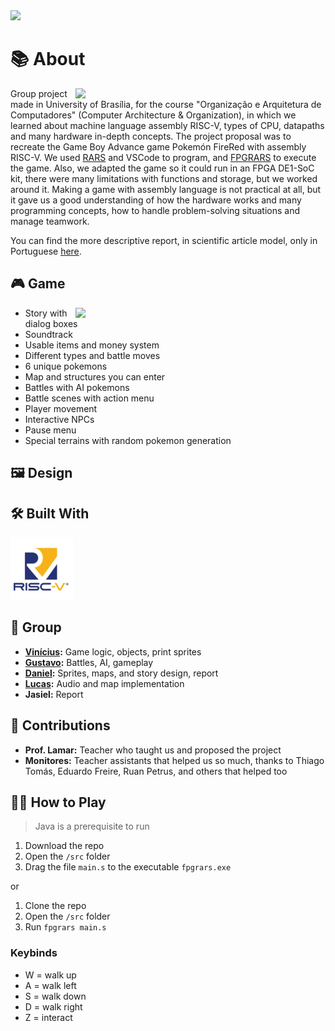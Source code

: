 <picture>
  <img src="https://user-images.githubusercontent.com/64702639/222986019-f645f57e-ac03-4276-9da3-345a3dd31d1a.png" width="30%"/>
</picture>

# 📚 About

<picture>
  <img src="https://user-images.githubusercontent.com/64702639/222988967-26dee8af-943d-47c0-b9a8-7f3fb0f3835c.gif" align="right" width="400"/>
</picture>

Group project made in University of Brasília, for the course "Organização e Arquitetura de Computadores" (Computer Architecture & Organization), in which we learned about machine language assembly RISC-V, types of CPU, datapaths and many hardware in-depth concepts. The project proposal was to recreate the Game Boy Advance game Pokemón FireRed with assembly RISC-V. We used [RARS](https://github.com/TheThirdOne/rars) and VSCode to program, and [FPGRARS](https://github.com/LeoRiether/FPGRARS) to execute the game. Also, we adapted the game so it could run in an FPGA DE1-SoC kit, there were many limitations with functions and storage, but we worked around it. Making a game with assembly language is not practical at all, but it gave us a good understanding of how the hardware works and many programming concepts, how to handle problem-solving situations and manage teamwork. 

You can find the more descriptive report, in scientific article model, only in Portuguese [here](Grupo7_Trabalho.pdf).

## 🎮 Game

<picture>
  <img src="https://user-images.githubusercontent.com/64702639/222989664-66eee7dd-ae6a-4f79-86bf-90c4768f1055.gif" align="right" width="400"/>
</picture>

- Story with dialog boxes
- Soundtrack
- Usable items and money system
- Different types and battle moves
- 6 unique pokemons
- Map and structures you can enter
- Battles with AI pokemons
- Battle scenes with action menu
- Player movement
- Interactive NPCs
- Pause menu
- Special terrains with random pokemon generation

## 🖼 Design



## 🛠 Built With

<a href="https://github.com/topics/riscv">
  <img src="https://raw.githubusercontent.com/github/explore/592cc967e9ebbc60f2a532f577efa072f4bfccaa/topics/riscv/riscv.png" width="100"/>
</a>

## 👥 Group

- **[Vinícius](https://github.com/Vini-ara):** Game logic, objects, print sprites
- **[Gustavo](https://github.com/GMTonnera):** Battles, AI, gameplay
- **[Daniel](https://github.com/dancpluz):** Sprites, maps, and story design, report
- **[Lucas](https://github.com/Amaralfaria):** Audio and map implementation
- **Jasiel:** Report

## 🤝 Contributions 

- **Prof. Lamar:** Teacher who taught us and proposed the project
- **Monitores:** Teacher assistants that helped us so much, thanks to Thiago Tomás, Eduardo Freire, Ruan Petrus, and others that helped too

## 👨‍💻 How to Play

> Java is a prerequisite to run

1. Download the repo
2. Open the ```/src``` folder
3. Drag the file ```main.s``` to the executable ```fpgrars.exe```

or

1. Clone the repo
2. Open the ```/src``` folder
3. Run ```fpgrars main.s```

### Keybinds

- W = walk up
- A = walk left
- S = walk down
- D = walk right
- Z = interact

